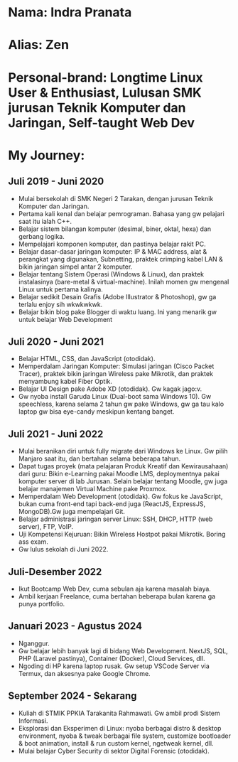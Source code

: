 # Nama: Indra Pranata
# Alias: Zen
# Personal-brand: Longtime Linux User & Enthusiast, Lulusan SMK jurusan Teknik Komputer dan Jaringan, Self-taught Web Dev

# My Journey:
## Juli 2019 - Juni 2020
- Mulai bersekolah di SMK Negeri 2 Tarakan, dengan jurusan Teknik Komputer dan Jaringan.
- Pertama kali kenal dan belajar pemrograman. Bahasa yang gw pelajari saat itu ialah C++.
- Belajar sistem bilangan komputer (desimal, biner, oktal, hexa) dan gerbang logika.
- Mempelajari komponen komputer, dan pastinya belajar rakit PC.
- Belajar dasar-dasar jaringan komputer: IP & MAC address, alat & perangkat yang digunakan, Subnetting, praktek crimping kabel LAN & bikin jaringan simpel antar 2 komputer.
- Belajar tentang Sistem Operasi (Windows & Linux), dan praktek instalasinya (bare-metal & virtual-machine). Inilah momen gw mengenal Linux untuk pertama kalinya.
- Belajar sedikit Desain Grafis (Adobe Illustrator & Photoshop), gw ga terlalu enjoy sih wkwkwkwk.
- Belajar bikin blog pake Blogger di waktu luang. Ini yang menarik gw untuk belajar Web Development

## Juli 2020 - Juni 2021
- Belajar HTML, CSS, dan JavaScript (otodidak).
- Memperdalam Jaringan Komputer: Simulasi jaringan (Cisco Packet Tracer), praktek bikin jaringan Wireless pake Mikrotik, dan praktek menyambung kabel Fiber Optik.
- Belajar UI Design pake Adobe XD (otodidak). Gw kagak jago:v.
- Gw nyoba install Garuda Linux (Dual-boot sama Windows 10). Gw speechless, karena selama 2 tahun gw pake Windows, gw ga tau kalo laptop gw bisa eye-candy meskipun kentang banget.

## Juli 2021 - Juni 2022
- Mulai beranikan diri untuk fully migrate dari Windows ke Linux. Gw pilih Manjaro saat itu, dan bertahan selama beberapa tahun.
- Dapat tugas proyek (mata pelajaran Produk Kreatif dan Kewirausahaan) dari guru: Bikin e-Learning pakai Moodle LMS, deploymentnya pakai komputer server di lab Jurusan. Selain belajar tentang Moodle, gw juga belajar manajemen Virtual Machine pake Proxmox.
- Memperdalam Web Development (otodidak). Gw fokus ke JavaScript, bukan cuma front-end tapi back-end juga (ReactJS, ExpressJS, MongoDB).Gw juga mempelajari Git.
- Belajar administrasi jaringan server Linux: SSH, DHCP, HTTP (web server), FTP, VoIP.
- Uji Kompetensi Kejuruan: Bikin Wireless Hostpot pakai Mikrotik. Boring ass exam.
- Gw lulus sekolah di Juni 2022.

## Juli-Desember 2022
- Ikut Bootcamp Web Dev, cuma sebulan aja karena masalah biaya.
- Ambil kerjaan Freelance, cuma bertahan beberapa bulan karena ga punya portfolio.

## Januari 2023 - Agustus 2024
- Nganggur.
- Gw belajar lebih banyak lagi di bidang Web Development. NextJS, SQL, PHP (Laravel pastinya), Container (Docker), Cloud Services, dll.
- Ngoding di HP karena laptop rusak. Gw setup VSCode Server via Termux, dan aksesnya pake Google Chrome.

## September 2024 - Sekarang
- Kuliah di STMIK PPKIA Tarakanita Rahmawati. Gw ambil prodi Sistem Informasi.
- Eksplorasi dan Eksperimen di Linux: nyoba berbagai distro & desktop environment, nyoba & tweak berbagai file system, customize bootloader & boot animation, install & run custom kernel, ngetweak kernel, dll.
- Mulai belajar Cyber Security di sektor Digital Forensic (otodidak).
